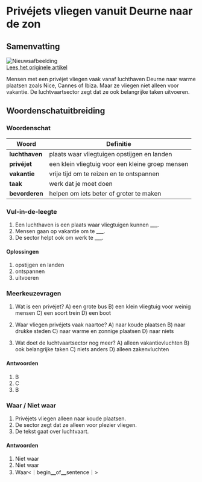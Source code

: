 # Privéjets vliegen vanuit Deurne naar de zon

## Samenvatting

![Nieuwsafbeelding](https://prod-img.standaard.be/public/nieuws/wpp686-luchthaven-deurne/alternates/BASE_SIXTEEN_NINE/Luchthaven%20Deurne)   
[Lees het originele artikel](https://www.standaard.be/binnenland/privejets-vliegen-vanuit-deurne-op-de-eerste-plaats-naar-de-zon/97698380.html)

Mensen met een privéjet vliegen vaak vanaf luchthaven Deurne naar warme plaatsen zoals Nice, Cannes of Ibiza. Maar ze vliegen niet alleen voor vakantie. De luchtvaartsector zegt dat ze ook belangrijke taken uitvoeren.

## Woordenschatuitbreiding

### Woordenschat

| Woord | Definitie |
|-------|-----------|
| **luchthaven** | plaats waar vliegtuigen opstijgen en landen |
| **privéjet** | een klein vliegtuig voor een kleine groep mensen |
| **vakantie** | vrije tijd om te reizen en te ontspannen |
| **taak** | werk dat je moet doen |
| **bevorderen** | helpen om iets beter of groter te maken |

### Vul-in-de-leegte
1. Een luchthaven is een plaats waar vliegtuigen kunnen ___.
2. Mensen gaan op vakantie om te ___.
3. De sector helpt ook om werk te ___.

#### Oplossingen
1. opstijgen en landen
2. ontspannen
3. uitvoeren

### Meerkeuzevragen
1. Wat is een privéjet?
A) een grote bus
B) een klein vliegtuig voor weinig mensen
C) een soort trein
D) een boot

2. Waar vliegen privéjets vaak naartoe?
A) naar koude plaatsen
B) naar drukke steden
C) naar warme en zonnige plaatsen
D) naar niets

3. Wat doet de luchtvaartsector nog meer?
A) alleen vakantievluchten
B) ook belangrijke taken
C) niets anders
D) alleen zakenvluchten

#### Antwoorden
1. B
2. C
3. B

### Waar / Niet waar
1. Privéjets vliegen alleen naar koude plaatsen.
2. De sector zegt dat ze alleen voor plezier vliegen.
3. De tekst gaat over luchtvaart.

#### Antwoorden
1. Niet waar
2. Niet waar
3. Waar<｜begin▁of▁sentence｜>